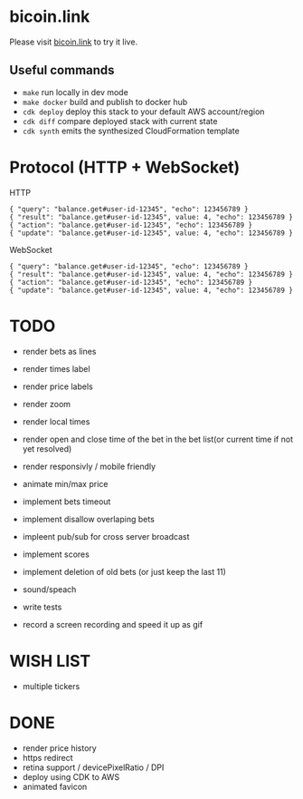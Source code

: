 # bicoin.link

Please visit [bicoin.link](https://bicoin.link) to try it live.

## Useful commands

- `make` run locally in dev mode
- `make docker` build and publish to docker hub
- `cdk deploy` deploy this stack to your default AWS account/region
- `cdk diff` compare deployed stack with current state
- `cdk synth` emits the synthesized CloudFormation template

# Protocol (HTTP + WebSocket)

HTTP

    { "query": "balance.get#user-id-12345", "echo": 123456789 }
    { "result": "balance.get#user-id-12345", value: 4, "echo": 123456789 }
    { "action": "balance.get#user-id-12345", "echo": 123456789 }
    { "update": "balance.get#user-id-12345", value: 4, "echo": 123456789 }

WebSocket

    { "query": "balance.get#user-id-12345", "echo": 123456789 }
    { "result": "balance.get#user-id-12345", value: 4, "echo": 123456789 }
    { "action": "balance.get#user-id-12345", "echo": 123456789 }
    { "update": "balance.get#user-id-12345", value: 4, "echo": 123456789 }

# TODO

- render bets as lines
- render times label
- render price labels
- render zoom
- render local times
- render open and close time of the bet in the bet list(or current time if not yet resolved)
- render responsivly / mobile friendly

- animate min/max price

- implement bets timeout
- implement disallow overlaping bets
- impleent pub/sub for cross server broadcast
- implement scores
- implement deletion of old bets (or just keep the last 11)

- sound/speach

- write tests
- record a screen recording and speed it up as gif

# WISH LIST

- multiple tickers

# DONE

- render price history
- https redirect
- retina support / devicePixelRatio / DPI
- deploy using CDK to AWS
- animated favicon
